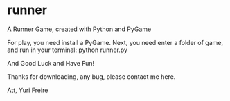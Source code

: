 # runner
A Runner Game, created with Python and PyGame

For play, you need install a PyGame. 
Next, you need enter a folder of game, and run in your terminal: python runner.py  

And Good Luck and Have Fun! 

Thanks for downloading, any bug, please contact me here.

Att, 
Yuri Freire
